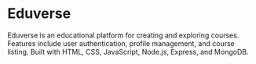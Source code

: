 # Eduverse
Eduverse is an educational platform for creating and exploring courses. Features include user authentication, profile management, and course listing. Built with HTML, CSS, JavaScript, Node.js, Express, and MongoDB.
